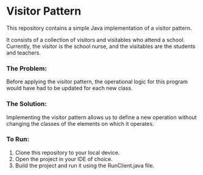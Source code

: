 # Visitor Pattern

This repository contains a simple Java implementation of a visitor pattern.

It consists of a collection of visitors and visitables who attend a school.  Currently, the visitor is the school nurse, and the visitables are the students and teachers.

### The Problem:
Before applying the visitor pattern, the operational logic for this program would have had to be updated for each new class.

### The Solution:
Implementing the visitor pattern allows us to define a new operation without changing the classes of the elements on which
it operates.

### To Run:
1) Clone this repository to your local device.
2) Open the project in your IDE of choice.
3) Build the project and run it using the RunClient.java file.
